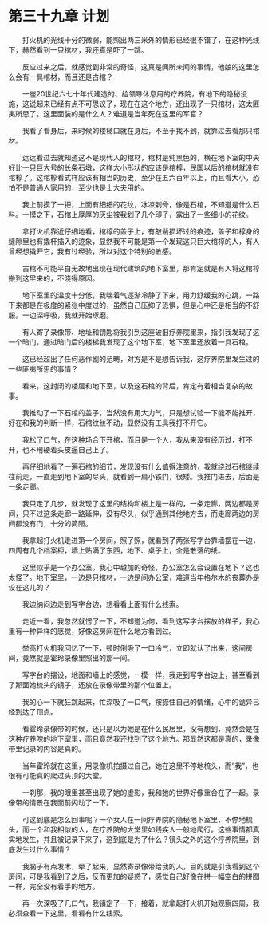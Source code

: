 # 第三十九章 计划


　　打火机的光线十分的微弱，能照出两三米外的情形已经很不错了，在这种光线下，赫然看到一只棺材，我还真是吓了一跳。

　　反应过来之后，就感觉到非常的奇怪，这真是闻所未闻的事情，他娘的这里怎么会有一具棺材，而且还是古棺？

　　一座20世纪六七十年代建造的、给领导休息用的疗养院，有地下的隐秘设施，这说起来已经有点不可思议了，现在在这个地方，还出现了一只棺材，这太匪夷所思了。这里面装的是什么人？难道是当年死在这里的军官？

　　我看了看身后，来时候的楼梯口就在身后，不至于找不到，就靠过去看那只棺材。

　　远远看过去就知道这不是现代人的棺材，棺材是纯黑色的，横在地下室的中央好比一只巨大号的长条石墩，这样大小形状的应该是棺椁，民国以后的棺材就没有棺椁了。这棺椁看式样应该有相当的历史，至少在五六百年以上，而且看大小，恐怕不是普通人家用的，至少也是士大夫用的。

　　我上前摸了一把，上面有细细的花纹，冰凉刺骨，像是石棺，不知道是什么石料。一摸之下，石棺上厚厚的灰尘被我划了几个印子，露出了一些细小的花纹。

　　拿打火机靠近仔细地看，棺椁的盖子上，有敲凿损坏过的痕迹，盖子和椁身的缝隙里也有撬杆插入的迹象，显然我不可能是第一个发现这只巨大棺椁的人，有人曾经想撬开它，我有过经验，所以对这个特别的敏感。

　　古棺不可能平白无故地出现在现代建筑的地下室里，那肯定就是有人将这棺椁搬到这里来的，不晓得原因。

　　地下室里的温度十分低，我喘着气逐渐冷静了下来，用力舒缓我的心跳，一路下来都是在极度的紧张中度过的，虽然自己压抑了恐惧，但是心中还是相当的不舒服。一边深呼吸，我就开始琢磨。

　　有人寄了录像带、地址和钥匙将我引到这座破旧疗养院里来，指引我发现了这一个暗门，通过暗门后的楼梯我发现了这个地下室，地下室里还放着一具石棺。

　　这已经超出了任何恶作剧的范畴，对方是不是想告诉我，这疗养院里发生过的一些匪夷所思的事情？

　　看来，这封闭的楼层和地下室，以及这石棺的背后，肯定有着相当复杂的故事。

　　我推动了一下石棺的盖子，当然没有用大力气，只是想试验一下能不能推开，好在和我的判断一样，石棺纹丝不动，显然没有工具我打不开它。

　　我松了口气，在这种场合下开棺，而且是一个人，我从来没有经历过，打不开，也不用硬着头皮逼自己上了。

　　再仔细地看了一遍石棺的细节，发现没有什么值得注意的，我就绕过石棺继续往前走，一直走到地下室的尽头，就看到一扇小铁门，很矮。我推门进去，后面是一条走廊。

　　我只走了几步，就发现了这里的结构和楼上是一样的，一条走廊，两边都是房间，只不过这条走廊一路延伸，没有尽头，似乎通到其他地方去，而走廊两边的房间都没有门，十分的简陋。

　　我拿起打火机走进第一个房间，照了照，就看到了两张写字台靠墙摆在一边，四周有几个档案柜，墙上贴满了东西，地下、桌子上，全是散落的纸。

　　这里似乎是一个办公室。我心中越加的奇怪，办公室怎么会设置在地下？这也太怪了。地下室里，一边是只棺材，一边是间办公室，难道当年格尔木的丧葬办是设在这儿的？

　　我边纳闷边走到写字台边，想看看上面有什么线索。

　　走近一看，我忽然就愣了一下，不知道为何，看到这写字台摆放的样子，我心里有一种异样的感觉，好像这房间在什么地方看到过。

　　举高打火机我回忆了一下，顿时倒吸了一口冷气，立即就认了出来，这间房间，竟然就是霍玲录像里照出的那一间。

　　写字台的摆设，地面和墙上的感觉，一模一样，我走到写字台边上，甚至看到了那面她梳头的镜子，还放在录像带里的那个位置上。

　　我的心一下就狂跳起来，忙深吸了一口气，按捺住自己的情绪，心中的诡异已经到达了顶点。

　　看霍玲录像带的时候，还只是以为她是在什么民居里，没有想到，竟然会是在这种疗养院的地下室里，而且竟然我还找到了这个地方。那显然这都是真的，录像带里记录的内容是真的。

　　当年霍玲就在这里，用录像机拍摄过自己，她在这里不停地梳头，而”我”，也很有可能真的爬过头顶的大堂。

　　一刹那，我的眼里甚至出现了她的虚影，我和她的世界好像重合在了一起。录像带的情景在我面前闪动了一下。

　　可这到底是怎么回事呢？一个女人在一间疗养院的隐秘地下室里，不停地梳头，而一个和我相似的人，在疗养院的大堂里如残疾人一般地爬行。这些事情都真实地发生，并且被记录下来了，这到底是为了什么？镜头之外的这个疗养院里，到底发生过什么事情？

　　我脑子有点发木，晕了起来，显然寄录像带给我的人，目的就是引我看到这个房间，可是我看到了之后，反而更加的疑惑了，感觉自己好像在拼一幅空白的拼图一样，完全没有着手的地方。

　　再一次深吸了几口气，我镇定了一下，接着，就拿起打火机开始观察四周，我必须查看一下这里，看看有什么线索。


